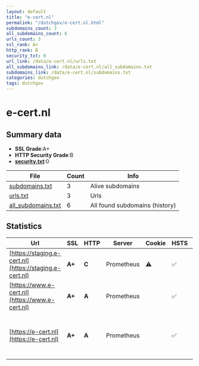 ```yaml
---
layout: default
title: "e-cert.nl"
permalink: "/dutchgov/e-cert.nl.html"
subdomains_count: 3
all_subdomains_count: 6
urls_count: 3
ssl_rank: A+
http_rank: B
security_txt: 0
url_link: /data/e-cert.nl/urls.txt
all_subdomains_link: /data/e-cert.nl/all_subdomains.txt
subdomains_link: /data/e-cert.nl/subdomains.txt
categories: dutchgov
tags: dutchgov
---
```



# e-cert.nl
## Summary data


 - **SSL Grade**:A+
 - **HTTP Security Grade**:B
 - **[security.txt](https://www.digitaleoverheid.nl/nieuws/standaard-security-txt-nu-verplicht-voor-overheid/)**:0


| File       | Count | Info |
|------------|-------|------|
|[subdomains.txt](/DutchGovScope/data/e-cert.nl/subdomains.txt)|3|Alive subdomains|
|[urls.txt](/DutchGovScope/data/e-cert.nl/urls.txt)|3|Urls|
|[all_subdomains.txt](/DutchGovScope/data/e-cert.nl/all_subdomains.txt)|6|All found subdomains (history)|


## Statistics


| Url | SSL | HTTP | Server | Cookie | HSTS | CORS | CTO | CSP | XFO | XXP | RP |FP| Tech |Title |
|--------|-------|-------|------|------|------|------|------|------|------|------|------|------|------|------|
|[https://staging.e-cert.nl](https://staging.e-cert.nl)| **A+**| **C**|Prometheus|:warning: |:white_check_mark: | | | | | :white_check_mark: | :white_check_mark: | |HSTS||
|[https://www.e-cert.nl](https://www.e-cert.nl)| **A+**| **A**|Prometheus| |:white_check_mark: | | |:warning: | | :white_check_mark: | :white_check_mark: | |HSTS|301 Moved Perman...|
|[https://e-cert.nl](https://e-cert.nl)| **A+**| **A**|Prometheus| |:white_check_mark: | | |:warning: | | :white_check_mark: | :white_check_mark: | |HSTS MySQL PHP Redis Redis Object Cache WPML:4.6.11 WordPress|Home | e-CertNL|

